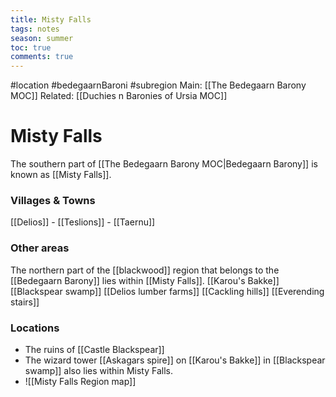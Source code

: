 ---title: Misty Fallstags: notesseason: summertoc: truecomments: true---
#location #bedegaarnBaroni #subregion
Main: [[The Bedegaarn Barony MOC]] 
Related: [[Duchies n Baronies of Ursia MOC]]
# Misty Falls

The southern part of [[The Bedegaarn Barony MOC|Bedegaarn Barony]] is known as [[Misty Falls]]. 
### Villages & Towns
[[Delios]] - [[Teslions]] - [[Taernu]] 

### Other areas
The northern part of the [[blackwood]] region that belongs to the [[Bedegaarn Barony]] lies within [[Misty Falls]].
[[Karou's Bakke]]
[[Blackspear swamp]]
[[Delios lumber farms]]
[[Cackling hills]]
[[Everending stairs]]


### Locations
- The ruins of [[Castle Blackspear]] 
- The wizard tower [[Askagars spire]] on [[Karou's Bakke]] in [[Blackspear swamp]] also lies within Misty Falls.
- ![[Misty Falls Region map]]
